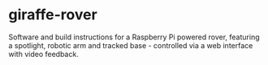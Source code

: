# giraffe-rover
Software and build instructions for a Raspberry Pi powered rover, featuring a spotlight, robotic arm and tracked base - controlled via a web interface with video feedback.

